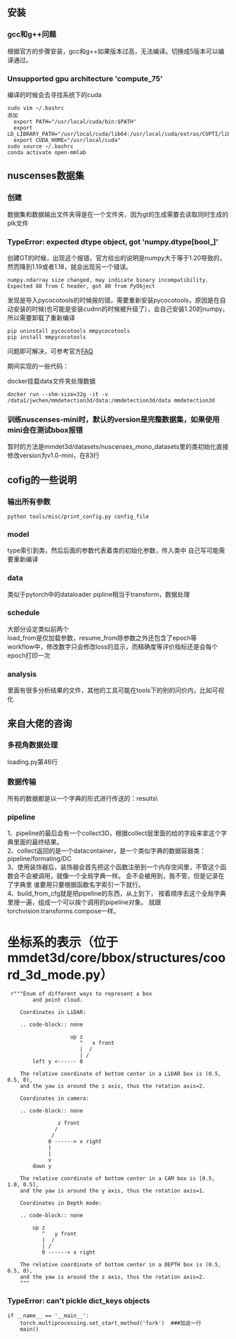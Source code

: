 ## 安装
### gcc和g++问题
根据官方的步骤安装，gcc和g++如果版本过高，无法编译。切换成5版本可以编译通过。

### Unsupported gpu architecture 'compute_75'
编译的时候会去寻找系统下的cuda
```
sudo vim ~/.bashrc
添加
  export PATH="/usr/local/cuda/bin:$PATH"
  export LD_LIBRARY_PATH="/usr/local/cuda/lib64:/usr/local/cuda/extras/CUPTI/lib64:$LD_LIBRARY_PATH"
  export CUDA_HOME="/usr/local/cuda"
sudo source ~/.bashrc
conda activate open-mmlab
```

## nuscenses数据集
### 创建
数据集和数据输出文件夹得是在一个文件夹，因为gt的生成需要去读取同时生成的plk文件

### TypeError: expected dtype object, got 'numpy.dtype[bool_]'
创建GT的时候，出现这个报错，官方给出的说明是numpy大于等于1.20导致的，然而降到1.19或者1.18，就会出现另一个错误。

```
numpy.ndarray size changed, may indicate binary incompatibility. Expected 88 from C header, got 80 from PyObject
```
发现是导入pycocotools的时候报的错，需要重新安装pycocotools，原因是在自动安装的时候(也可能是安装cudnn的时候被升级了），会自己安装1.20的numpy，所以需要卸载了重新编译
```
pip uninstall pycocotools mmpycocotools
pip install mmpycocotools
```
问题即可解决，可参考官方[FAQ](https://github.com/open-mmlab/mmdetection3d/blob/master/docs/faq.md)

期间实现的一些代码：

docker挂载data文件夹处理数据
```
docker run --shm-size=32g -it -v /data1/jwchen/mmdetection3d/data:/mmdetection3d/data mmdetection3d
```

### 训练nuscenses-mini时，默认的version是完整数据集，如果使用mini会在测试bbox报错
暂时的方法是mmdet3d/datasets/nuscenses_mono_datasets里的类初始化直接修改version为v1.0-mini，在83行


## cofig的一些说明
### 输出所有参数
```
python tools/misc/print_config.py config_file
```

### model
type索引到类，然后后面的参数代表着类的初始化参数，传入类中
自己写可能需要重新编译

### data
类似于pytorch中的dataloader
pipline相当于transform，数据处理

### schedule
大部分设定类似前两个\
load_from是仅加载参数，resume_from除参数之外还包含了epoch等\
workflow中，修改数字只会修改loss的显示，而精确度等评价指标还是会每个epoch打印一次

### analysis
里面有很多分析结果的文件，其他的工具可能在tools下的别的问价内，比如可视化

## 来自大佬的咨询
### 多视角数据处理
loading.py第46行

### 数据传输
所有的数据都是以一个字典的形式进行传送的：results\

### pipeline
1、pipeline的最后会有一个collect3D，根据collect层里面的给的字段来拿这个字典里面的最终结果。\
2、collect返回的是一个datacontainer，是一个类似字典的数据容器类：pipeline/formating/DC\
3、使用装饰器后，装饰器会首先把这个函数注册到一个内存空间里，不管这个函数会不会被调用，就像一个全局字典一样。
会不会被用到，我不管，但是记录在了字典里 谁要用只要根据函数名字索引一下就行。\
4、build_from_cfg就是把pipeline的东西，从上到下，
按着顺序去这个全局字典里搜一遍，组成一个可以挨个调用的pipeline对象。
就跟torchvision.transforms.compose一样。

# 坐标系的表示（位于mmdet3d/core/bbox/structures/coord_3d_mode.py）
```
 r"""Enum of different ways to represent a box
        and point cloud.

    Coordinates in LiDAR:

    .. code-block:: none

                    up z
                       ^   x front
                       |  /
                       | /
        left y <------ 0

    The relative coordinate of bottom center in a LiDAR box is (0.5, 0.5, 0),
    and the yaw is around the z axis, thus the rotation axis=2.

    Coordinates in camera:

    .. code-block:: none

                z front
               /
              /
             0 ------> x right
             |
             |
             v
        down y

    The relative coordinate of bottom center in a CAM box is [0.5, 1.0, 0.5],
    and the yaw is around the y axis, thus the rotation axis=1.

    Coordinates in Depth mode:

    .. code-block:: none

        up z
           ^   y front
           |  /
           | /
           0 ------> x right

    The relative coordinate of bottom center in a DEPTH box is (0.5, 0.5, 0),
    and the yaw is around the z axis, thus the rotation axis=2.
    """
```

### TypeError: can't pickle dict_keys objects
```
if __name__ == '__main__':
    torch.multiprocessing.set_start_method('fork')  ###加这一行
    main()
```
